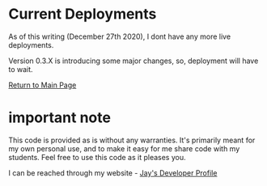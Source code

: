 # Current Deployments

As of this writing (December 27th 2020), I dont have any more live deployments. 

Version 0.3.X is introducing some major changes, so, deployment will have to wait.

[Return to Main Page](../readme.md)

# important note 

This code is provided as is without any warranties. It's primarily meant for my own personal use, and to make it easy for me share code with my students. Feel free to use this code as it pleases you.

I can be reached through my website - [Jay's Developer Profile](https://jay-study-nildana.github.io/developerprofile)